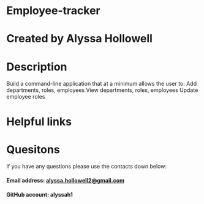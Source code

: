 # Employee-tracker

# Created by Alyssa Hollowell

# Description 
Build a command-line application that at a minimum allows the user to:
Add departments, roles, employees
View departments, roles, employees
Update employee roles

# Helpful links





# Quesitons
If you have any questions please use the contacts down below:

#### Email address: alyssa.hollowell2@gmail.com
#### GitHub account: alyssah1
